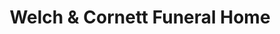 ---
title: "Welch & Cornett Funeral Home"
url: /worthington/welch-und-cornett-funeral-home/
shop: Bestattungen
---